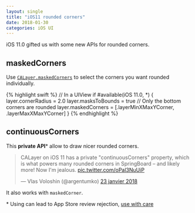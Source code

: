 ```yaml
---
layout: single
title: "iOS11 rounded corners"
date: 2018-01-30
categories: iOS UI
---
```


iOS 11.0 gifted us with some new APIs for rounded corners.

## maskedCorners

Use [`CALayer.maskedCorners`][apple-masked-corners] to select the corners you want rounded individually.

{% highlight swift %}
// In a UIView
if #available(iOS 11.0, *) {
  layer.cornerRadius = 2.0
  layer.masksToBounds = true
  // Only the bottom corners are rounded
  layer.maskedCorners = [.layerMinXMaxYCorner, .layerMaxXMaxYCorner]
}
{% endhighlight %}

## continuousCorners

This **private API*** allow to draw nicer rounded corners.


<blockquote class="twitter-tweet" data-lang="fr"><p lang="en" dir="ltr">CALayer on iOS 11 has a private &quot;continuousCorners&quot; property, which is what powers many rounded corners in SpringBoard – and likely more! Now I&#39;m jealous. <a href="https://t.co/oPal3NuUiP">pic.twitter.com/oPal3NuUiP</a></p>&mdash; Vlas Voloshin (@argentumko) <a href="https://twitter.com/argentumko/status/955773459463790592?ref_src=twsrc%5Etfw">23 janvier 2018</a></blockquote>
<script async src="https://platform.twitter.com/widgets.js" charset="utf-8"></script>

It also works with `maskedCorner`.

\* Using can lead to App Store review rejection, [use with care][gist]

[gist]: https://gist.github.com/efremidze/29e3bf7309727a128928d1a3036a9163
[apple-masked-corners]: https://developer.apple.com/documentation/quartzcore/calayer/2877488-maskedcorners
